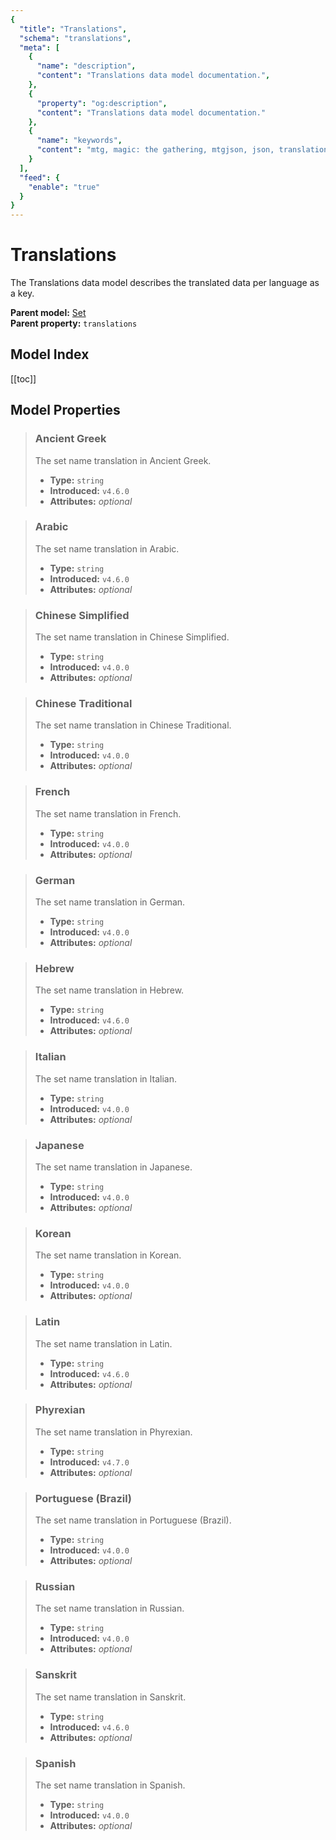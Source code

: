 ```yaml
---
{
  "title": "Translations",
  "schema": "translations",
  "meta": [
    {
      "name": "description",
      "content": "Translations data model documentation.",
    },
    {
      "property": "og:description",
      "content": "Translations data model documentation."
    },
    {
      "name": "keywords",
      "content": "mtg, magic: the gathering, mtgjson, json, translations",
    }
  ],
  "feed": {
    "enable": "true"
  }
}
---
```


# Translations

The Translations data model describes the translated data per language as a key.

**Parent model:** [Set](/file-models/set/)  
**Parent property:** `translations`  

## Model Index

<PropertyToggler/>

[[toc]]

## Model Properties

> ### Ancient Greek  
> The set name translation in Ancient Greek.  
>
> - **Type:** `string`  
> - **Introduced:** `v4.6.0`
> - **Attributes:** <i class="optional">optional</i>

> ### Arabic  
> The set name translation in Arabic.  
>
> - **Type:** `string`  
> - **Introduced:** `v4.6.0`
> - **Attributes:** <i class="optional">optional</i>

> ### Chinese Simplified  
> The set name translation in Chinese Simplified.  
>
> - **Type:** `string`  
> - **Introduced:** `v4.0.0`
> - **Attributes:** <i class="optional">optional</i>

> ### Chinese Traditional  
> The set name translation in Chinese Traditional.  
>
> - **Type:** `string`  
> - **Introduced:** `v4.0.0`
> - **Attributes:** <i class="optional">optional</i>

> ### French  
> The set name translation in French.  
>
> - **Type:** `string`  
> - **Introduced:** `v4.0.0`
> - **Attributes:** <i class="optional">optional</i>

> ### German  
> The set name translation in German.  
>
> - **Type:** `string`  
> - **Introduced:** `v4.0.0`
> - **Attributes:** <i class="optional">optional</i>

> ### Hebrew  
> The set name translation in Hebrew.  
>
> - **Type:** `string`  
> - **Introduced:** `v4.6.0`
> - **Attributes:** <i class="optional">optional</i>

> ### Italian  
> The set name translation in Italian.  
>
> - **Type:** `string`  
> - **Introduced:** `v4.0.0`
> - **Attributes:** <i class="optional">optional</i>

> ### Japanese  
> The set name translation in Japanese.  
>
> - **Type:** `string`  
> - **Introduced:** `v4.0.0`
> - **Attributes:** <i class="optional">optional</i>

> ### Korean  
> The set name translation in Korean.  
>
> - **Type:** `string`  
> - **Introduced:** `v4.0.0`
> - **Attributes:** <i class="optional">optional</i>

> ### Latin  
> The set name translation in Latin.  
>
> - **Type:** `string`  
> - **Introduced:** `v4.6.0`
> - **Attributes:** <i class="optional">optional</i>

> ### Phyrexian  
> The set name translation in Phyrexian.  
>
> - **Type:** `string`  
> - **Introduced:** `v4.7.0`
> - **Attributes:** <i class="optional">optional</i>

> ### Portuguese (Brazil)  
> The set name translation in Portuguese (Brazil).  
>
> - **Type:** `string`  
> - **Introduced:** `v4.0.0`
> - **Attributes:** <i class="optional">optional</i>

> ### Russian  
> The set name translation in Russian.  
>
> - **Type:** `string`  
> - **Introduced:** `v4.0.0`
> - **Attributes:** <i class="optional">optional</i>

> ### Sanskrit  
> The set name translation in Sanskrit.  
>
> - **Type:** `string`  
> - **Introduced:** `v4.6.0`
> - **Attributes:** <i class="optional">optional</i>

> ### Spanish  
> The set name translation in Spanish.  
>
> - **Type:** `string`  
> - **Introduced:** `v4.0.0`
> - **Attributes:** <i class="optional">optional</i>
